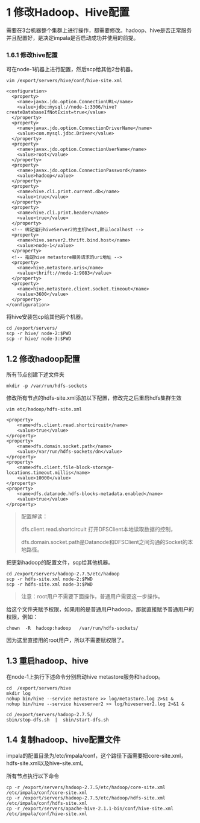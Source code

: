 # 1 修改Hadoop、Hive配置
需要在3台机器整个集群上进行操作，都需要修改。hadoop、hive是否正常服务并且配置好，是决定impala是否启动成功并使用的前提。

### 1.6.1 修改hive配置
可在node-1机器上进行配置，然后scp给其他2台机器。
``` 
vim /export/servers/hive/conf/hive-site.xml

<configuration>
  <property>
    <name>javax.jdo.option.ConnectionURL</name>  
    <value>jdbc:mysql://node-1:3306/hive?createDatabaseIfNotExist=true</value>
  </property>  
  <property>
    <name>javax.jdo.option.ConnectionDriverName</name>  
    <value>com.mysql.jdbc.Driver</value>
  </property>  
  <property>
    <name>javax.jdo.option.ConnectionUserName</name>  
    <value>root</value>
  </property>  
  <property>
    <name>javax.jdo.option.ConnectionPassword</name>  
    <value>hadoop</value>
  </property>  
  <property>
    <name>hive.cli.print.current.db</name>  
    <value>true</value>
  </property>  
  <property>
    <name>hive.cli.print.header</name>  
    <value>true</value>
  </property>  
  <!-- 绑定运行hiveServer2的主机host,默认localhost -->  
  <property>
    <name>hive.server2.thrift.bind.host</name>  
    <value>node-1</value>
  </property>  
  <!-- 指定hive metastore服务请求的uri地址 -->  
  <property>
    <name>hive.metastore.uris</name>  
    <value>thrift://node-1:9083</value>
  </property>  
  <property>
    <name>hive.metastore.client.socket.timeout</name>  
    <value>3600</value>
  </property>
</configuration>
```


将hive安装包cp给其他两个机器。
``` 
cd /export/servers/
scp -r hive/ node-2:$PWD
scp -r hive/ node-3:$PWD
```

## 1.2 修改hadoop配置
所有节点创建下述文件夹
``` 
mkdir -p /var/run/hdfs-sockets
```

修改所有节点的hdfs-site.xml添加以下配置，修改完之后重启hdfs集群生效
``` 
vim etc/hadoop/hdfs-site.xml

<property>
    <name>dfs.client.read.shortcircuit</name>
    <value>true</value>
</property>
<property>
    <name>dfs.domain.socket.path</name>
    <value>/var/run/hdfs-sockets/dn</value>
</property>
<property>
    <name>dfs.client.file-block-storage-locations.timeout.millis</name>
    <value>10000</value>
</property>
<property>
    <name>dfs.datanode.hdfs-blocks-metadata.enabled</name>
    <value>true</value>
</property>
```
> 配置解读：
>
> dfs.client.read.shortcircuit 打开DFSClient本地读取数据的控制，
>
> dfs.domain.socket.path是Datanode和DFSClient之间沟通的Socket的本地路径。

把更新hadoop的配置文件，scp给其他机器。
``` 
cd /export/servers/hadoop-2.7.5/etc/hadoop
scp -r hdfs-site.xml node-2:$PWD
scp -r hdfs-site.xml node-3:$PWD
```

> 注意：root用户不需要下面操作，普通用户需要这一步操作。

给这个文件夹赋予权限，如果用的是普通用户hadoop，那就直接赋予普通用户的权限，例如：
``` 
chown  -R  hadoop:hadoop   /var/run/hdfs-sockets/
```
因为这里直接用的root用户，所以不需要赋权限了。

## 1.3 重启hadoop、hive
在node-1上执行下述命令分别启动hive metastore服务和hadoop。
```
cd  /export/servers/hive
mkdir log
nohup bin/hive --service metastore >> log/metastore.log 2>&1 &
nohup bin/hive --service hiveserver2 >> log/hiveserver2.log 2>&1 &

cd /export/servers/hadoop-2.7.5/
sbin/stop-dfs.sh  |  sbin/start-dfs.sh
```

## 1.4 复制hadoop、hive配置文件
impala的配置目录为/etc/impala/conf，这个路径下面需要把core-site.xml，hdfs-site.xml以及hive-site.xml。

所有节点执行以下命令
``` 
cp -r /export/servers/hadoop-2.7.5/etc/hadoop/core-site.xml /etc/impala/conf/core-site.xml
cp -r /export/servers/hadoop-2.7.5/etc/hadoop/hdfs-site.xml /etc/impala/conf/hdfs-site.xml
cp -r /export/servers/apache-hive-2.1.1-bin/conf/hive-site.xml /etc/impala/conf/hive-site.xml

```
